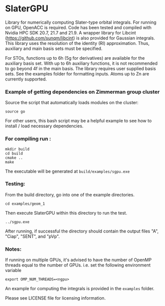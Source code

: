# SlaterGPU

Library for numerically computing Slater-type orbital integrals.
For running on GPU, OpenACC is required. Code has been tested
and compiled with Nvidia HPC SDK 20.7, 21.7 and 21.9. A wrapper
library for Libcint (https://github.com/sunqm/libcint) is also
provided for Gaussian integrals. This library uses the resolution
of the identity (RI) approximation. Thus, auxiliary and main
basis sets must be specified.

For STOs, functions up to 6h (5g for derivatives) are available 
for the auxiliary basis set. With up to 6h auxiliary functions,
it is not recommended to go beyond 4f in the main basis. The 
library requires user supplied basis sets. See the examples folder 
for formatting inputs. Atoms up to Zn are currently supported.

### Example of getting dependencies on Zimmerman group cluster

Source the script that automatically loads modules on the cluster:

```
source go
```

For other users, this bash script may be a helpful example to see how to install / load necessary dependencies.

### For compiling run :
```
mkdir build
cd build
cmake ..
make
```

The executable will be generated at `build/examples/sgpu.exe`

### Testing:
From the build directory, go into one of the example directories.
```
cd examples/geom_1
```

Then execute SlaterGPU within this directory to run the test.
```
../sgpu.exe
```

After running, if successful the directory should contain the output files "A", "Ciap", "SENT", and "pVp".

### Notes:
If running on multiple GPUs, it's advised to have the number of
OpenMP threads equal to the number of GPUs. i.e. set the following
environment variable
```
export OMP_NUM_THREADS=<ngpu>
```

An example for computing the integrals is provided in the 
`examples` folder.

Please see LICENSE file for licensing information.
